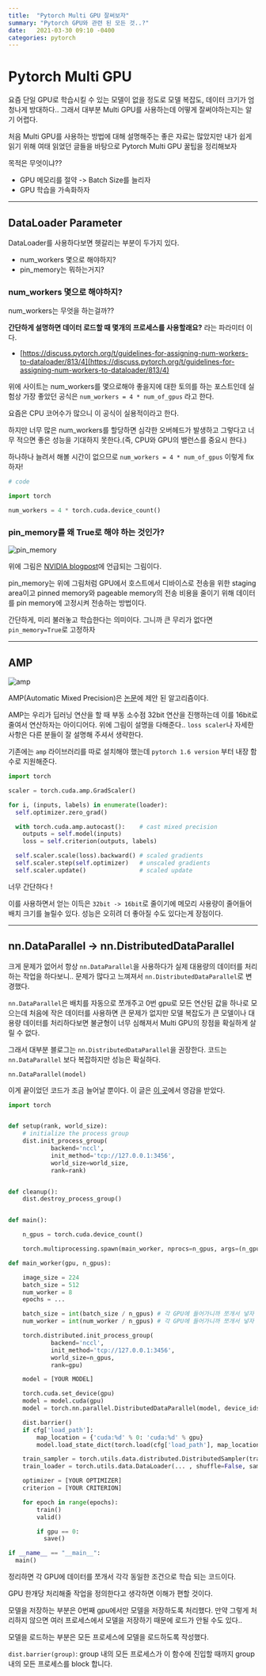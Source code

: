 ```yaml
---
title:  "Pytorch Multi GPU 잘써보자"
summary: "Pytorch GPU와 관련 된 모든 것..?"
date:   2021-03-30 09:10 -0400
categories: pytorch
---
```


# Pytorch Multi GPU

요즘 단일 GPU로 학습시킬 수 있는 모델이 없을 정도로 모델 복잡도, 데이터 크기가 엄청나게 방대하다.. 그래서 대부분 Multi GPU를 사용하는데 어떻게 잘써야하는지는 알기 어렵다.

처음 Multi GPU를 사용하는 방법에 대해 설명해주는 좋은 자료는 많았지만 내가 쉽게 읽기 위해 여태 읽었던 글들을 바탕으로 Pytorch Multi GPU 꿀팁을 정리해보자

목적은 무엇이냐??

- GPU 메모리를 절약 -> Batch Size를 늘리자
- GPU 학습을 가속화하자

---

## DataLoader Parameter

DataLoader를 사용하다보면 헷갈리는 부분이 두가지 있다.

- num_workers 몇으로 해야하지?
- pin_memory는 뭐하는거지?

### num_workers 몇으로 해야하지?

num_workers는 무엇을 하는걸까??

**간단하게 설명하면 데이터 로드할 때 몇개의 프로세스를 사용할래요?** 라는 파라미터 이다.

- [https://discuss.pytorch.org/t/guidelines-for-assigning-num-workers-to-dataloader/813/4](https://discuss.pytorch.org/t/guidelines-for-assigning-num-workers-to-dataloader/813/4)

위에 사이트는 num_workers를 몇으로해야 좋을지에 대한 토의를 하는 포스트인데 실험상 가장 좋았던 공식은 `num_workers = 4 * num_of_gpus` 라고 한다.

요즘은 CPU 코어수가 많으니 이 공식이 실용적이라고 한다.

하지만 너무 많은 num_workers를 할당하면 심각한 오버헤드가 발생하고 그렇다고 너무 적으면 좋은 성능을 기대하지 못한다.(즉, CPU와 GPU의 밸런스를 중요시 한다.)

하나하나 늘려서 해볼 시간이 없으므로 `num_workers = 4 * num_of_gpus` 이렇게 fix하자!

```python
# code

import torch

num_workers = 4 * torch.cuda.device_count()

```

### pin_memory를 왜 True로 해야 하는 것인가?



![pin_memory](https://github.com/jjeamin/jjeamin.github.io/raw/master/_posts/post_img/gpus/pin.png)



위에 그림은 [NVIDIA blogpost](https://developer.nvidia.com/blog/how-optimize-data-transfers-cuda-cc/)에 언급되는 그림이다.

pin_memory는 위에 그림처럼 GPU에서 호스트에서 디바이스로 전송을 위한 staging area이고 pinned memory와 pageable memory의 전송 비용을 줄이기 위해 데이터를 pin memory에 고정시켜 전송하는 방법이다.

간단하게, 미리 불러놓고 학습한다는 의미이다. 그니까 큰 무리가 없다면 `pin_memory=True`로 고정하자

---

## AMP



![amp](https://github.com/jjeamin/jjeamin.github.io/raw/master/_posts/post_img/gpus/amp.png)



AMP(Automatic Mixed Precision)은 [논문](https://arxiv.org/abs/1710.03740)에 제안 된 알고리즘이다.

AMP는 우리가 딥러닝 연산을 할 때 부동 소수점 32bit 연산을 진행하는데 이를 16bit로 줄여서 연산하자는 아이디어다. 위에 그림이 설명을 다해준다.. `loss scaler`나 자세한 사항은 다른 분들이 잘 설명해 주셔서 생략한다.

기존에는 `amp` 라이브러리를 따로 설치해야 했는데 `pytorch 1.6 version` 부터 내장 함수로 지원해준다.

```python
import torch

scaler = torch.cuda.amp.GradScaler()

for i, (inputs, labels) in enumerate(loader):
  self.optimizer.zero_grad()

  with torch.cuda.amp.autocast():    # cast mixed precision
    outputs = self.model(inputs)
    loss = self.criterion(outputs, labels)

  self.scaler.scale(loss).backward() # scaled gradients
  self.scaler.step(self.optimizer)   # unscaled gradients
  self.scaler.update()               # scaled update
```

너무 간단하다 !

이를 사용하면서 얻는 이득은 `32bit -> 16bit`로 줄이기에 메모리 사용량이 줄어들어 배치 크기를 늘릴수 있다. 성능은 오히려 더 좋아질 수도 있다는게 장점이다.

---

## nn.DataParallel -> nn.DistributedDataParallel

크게 문제가 없어서 항상 `nn.DataParallel`을 사용하다가 실제 대용량의 데이터를 처리하는 작업을 하다보니.. 문제가 많다고 느껴져서 `nn.DistributedDataParallel`로 변경했다.

`nn.DataParallel`은 배치를 자동으로 쪼개주고 0번 gpu로 모든 연산된 값을 하나로 모으는데 처음에 작은 데이터를 사용하면 큰 문제가 없지만 모델 복잡도가 큰 모델이나 대용량 데이터를 처리하다보면 불균형이 너무 심해져서 Multi GPU의 장점을 확실하게 살릴 수 없다.

그래서 대부분 블로그는 `nn.DistributedDataParallel`을 권장한다. 코드는 `nn.DataParallel` 보다 복잡하지만 성능은 확실하다.

```
nn.DataParallel(model)
```

이게 끝이었던 코드가 조금 늘어날 뿐이다. 이 글은 [이 곳](https://blog.si-analytics.ai/12)에서 영감을 받았다.

```python
import torch


def setup(rank, world_size):
    # initialize the process group
    dist.init_process_group(
            backend='nccl',
            init_method='tcp://127.0.0.1:3456',
            world_size=world_size,
            rank=rank)


def cleanup():
    dist.destroy_process_group()


def main():

    n_gpus = torch.cuda.device_count()

    torch.multiprocessing.spawn(main_worker, nprocs=n_gpus, args=(n_gpus, ))

def main_worker(gpu, n_gpus):

    image_size = 224
    batch_size = 512
    num_worker = 8
    epochs = ...

    batch_size = int(batch_size / n_gpus) # 각 GPU에 들어가니까 쪼개서 넣자
    num_worker = int(num_worker / n_gpus) # 각 GPU에 들어가니까 쪼개서 넣자

    torch.distributed.init_process_group(
            backend='nccl',
            init_method='tcp://127.0.0.1:3456',
            world_size=n_gpus,
            rank=gpu)

    model = [YOUR MODEL]

    torch.cuda.set_device(gpu)
    model = model.cuda(gpu)
    model = torch.nn.parallel.DistributedDataParallel(model, device_ids=[gpu])

    dist.barrier()
    if cfg['load_path']:
        map_location = {'cuda:%d' % 0: 'cuda:%d' % gpu}
        model.load_state_dict(torch.load(cfg['load_path'], map_location=map_location))

    train_sampler = torch.utils.data.distributed.DistributedSampler(train_datasets)
    train_loader = torch.utils.data.DataLoader(... , shuffle=False, sampler=train_sampler)

    optimizer = [YOUR OPTIMIZER]
    criterion = [YOUR CRITERION]

    for epoch in range(epochs):
        train()
        valid()

        if gpu == 0:
          save()

if __name__ == "__main__":
  main()

```

정리하면 각 GPU에 데이터를 쪼개서 각각 동일한 조건으로 학습 되는 코드이다.

GPU 한개당 처리해줄 작업을 정의한다고 생각하면 이해가 편할 것이다.

모델을 저장하는 부분은 0번째 gpu에서만 모델을 저장하도록 처리했다. 만약 그렇게 처리하지 않으면 여러 프로세스에서 모델을 저장하기 때문에 로드가 안될 수도 있다..

모델을 로드하는 부분은 모든 프로세스에 모델을 로드하도록 작성했다.

`dist.barrier(group)`: group 내의 모든 프로세스가 이 함수에 진입할 때까지 group 내의 모든 프로세스를 block 합니다.
